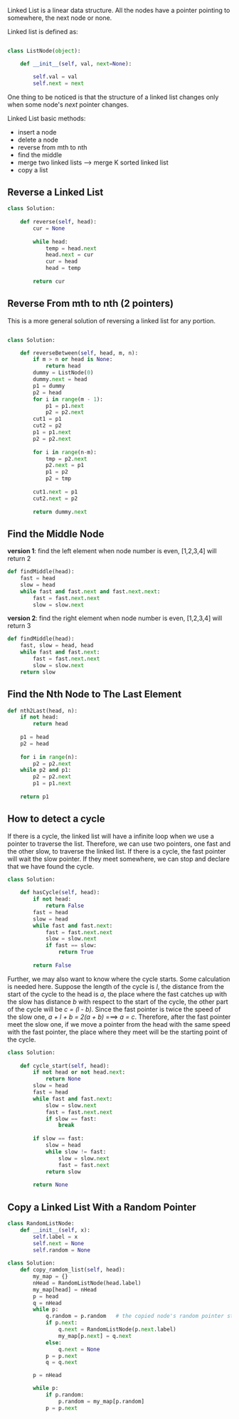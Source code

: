 Linked List is a linear data structure. All the nodes have a pointer pointing to somewhere, the next node or none. 

Linked list is defined as:


```python

class ListNode(object):

    def __init__(self, val, next=None):

        self.val = val
        self.next = next

```

One thing to be noticed is that the structure of a linked list changes only when some node's *next* pointer changes.


Linked List basic methods:

- insert a node
- delete a node
- reverse from mth to nth
- find the middle 
- merge two linked lists  --> merge K sorted linked list 
- copy a list


## Reverse a Linked List 

```python
class Solution:
	
	def reverse(self, head):
		cur = None
		
		while head:
			temp = head.next
			head.next = cur
			cur = head
			head = temp
		
		return cur
```


## Reverse From mth to nth (2 pointers)

This is a more general solution of reversing a linked list for any portion. 

```python

class Solution:

	def reverseBetween(self, head, m, n):
		if m > n or head is None:
		 	return head
		dummy = ListNode(0)
		dummy.next = head
		p1 = dummy
		p2 = head
		for i in range(m - 1):
			p1 = p1.next
			p2 = p2.next
		cut1 = p1
		cut2 = p2
		p1 = p1.next
		p2 = p2.next
		
		for i in range(n-m):
			tmp = p2.next
			p2.next = p1
			p1 = p2
			p2 = tmp
		
		cut1.next = p1
		cut2.next = p2
		
		return dummy.next
```


## Find the Middle Node

**version 1**: find the left element when node number is even, [1,2,3,4] will return 2

```python
def findMiddle(head):
	fast = head
	slow = head
	while fast and fast.next and fast.next.next:
		fast = fast.next.next
		slow = slow.next
```

**version 2**: find the right element when node number is even, [1,2,3,4] will return 3

```python
def findMiddle(head):
	fast, slow = head, head
	while fast and fast.next:
		fast = fast.next.next
		slow = slow.next 
	return slow
```

## Find the Nth Node to The Last Element

```python
def nth2Last(head, n):
	if not head:
		return head
		
	p1 = head
	p2 = head
	
	for i in range(n):
		p2 = p2.next
	while p2 and p1:
		p2 = p2.next
		p1 = p1.next
		
	return p1
```

## How to detect a cycle

If there is a cycle, the linked list will have a infinite loop when we use a pointer to traverse the list. Therefore, we can use two pointers, one fast and the other slow, to traverse the linked list. If there is a cycle, the fast pointer will wait the slow pointer. If they meet somewhere, we can stop and declare that we have found the cycle.

```python
class Solution:
	
	def hasCycle(self, head):
		if not head:
			return False
		fast = head
		slow = head
		while fast and fast.next:
			fast = fast.next.next
			slow = slow.next
			if fast == slow:
				return True
		
		return False
```

Further, we may also want to know where the cycle starts. Some calculation is needed here. Suppose the length of the cycle is *l*, the distance from the start of the cycle to the head is *a*, the place where the fast catches up with the slow has distance *b* with respect to the start of the cycle, the other part of the cycle will be *c = (l - b)*. Since the fast pointer is twice the speed of the slow one, *a + l + b = 2(a + b)* ===> *a = c*. Therefore, after the fast pointer meet the slow one, if we move a pointer from the head with the same speed with the fast pointer, the place where they meet will be the starting point of the cycle.

```python
class Solution:
	
	def cycle_start(self, head):
		if not head or not head.next:
			return None
		slow = head
		fast = head
		while fast and fast.next:
			slow = slow.next
			fast = fast.next.next
			if slow == fast:
				break
		
		if slow == fast:
			slow = head
			while slow != fast:
				slow = slow.next
				fast = fast.next
			return slow
		
		return None
```

## Copy a Linked List With a Random Pointer
```python
class RandomListNode:
    def __init__(self, x):
        self.label = x
        self.next = None
        self.random = None
        
class Solution:
    def copy_ramdom_list(self, head):
        my_map = {}
        nHead = RandomListNode(head.label)
        my_map[head] = nHead
        p = head
        q = nHead
        while p:
            q.random = p.random   # the copied node's random pointer still points to the original list's node 
            if p.next:
                q.next = RandomListNode(p.next.label)
                my_map[p.next] = q.next
            else:
                q.next = None
            p = p.next
            q = q.next

        p = nHead

        while p:
            if p.random:
                p.random = my_map[p.random]
            p = p.next
```





